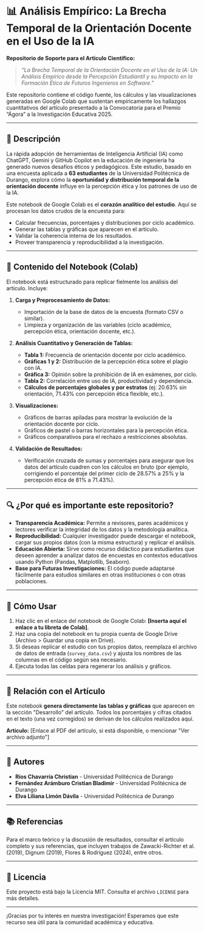 # 📊 Análisis Empírico: La Brecha Temporal de la Orientación Docente en el Uso de la IA

**Repositorio de Soporte para el Artículo Científico:**
> *“La Brecha Temporal de la Orientación Docente en el Uso de la IA: Un Análisis Empírico desde la Percepción Estudiantil y su Impacto en la Formación Ética de Futuros Ingenieros en Software.”*

Este repositorio contiene el código fuente, los cálculos y las visualizaciones generadas en Google Colab que sustentan empíricamente los hallazgos cuantitativos del artículo presentado a la Convocatoria para el Premio “Ágora” a la Investigación Educativa 2025.

---

## 📌 Descripción

La rápida adopción de herramientas de Inteligencia Artificial (IA) como ChatGPT, Gemini y GitHub Copilot en la educación de ingeniería ha generado nuevos desafíos éticos y pedagógicos. Este estudio, basado en una encuesta aplicada a **63 estudiantes** de la Universidad Politécnica de Durango, explora cómo la **oportunidad y distribución temporal de la orientación docente** influye en la percepción ética y los patrones de uso de la IA.

Este notebook de Google Colab es el **corazón analítico del estudio**. Aquí se procesan los datos crudos de la encuesta para:

*   Calcular frecuencias, porcentajes y distribuciones por ciclo académico.
*   Generar las tablas y gráficas que aparecen en el artículo.
*   Validar la coherencia interna de los resultados.
*   Proveer transparencia y reproducibilidad a la investigación.

---

## 🧩 Contenido del Notebook (Colab)

El notebook está estructurado para replicar fielmente los análisis del artículo. Incluye:

1.  **Carga y Preprocesamiento de Datos:**
    *   Importación de la base de datos de la encuesta (formato CSV o similar).
    *   Limpieza y organización de las variables (ciclo académico, percepción ética, orientación docente, etc.).

2.  **Análisis Cuantitativo y Generación de Tablas:**
    *   **Tabla 1:** Frecuencia de orientación docente por ciclo académico.
    *   **Gráficas 1 y 2:** Distribución de la percepción ética sobre el plagio con IA.
    *   **Gráfica 3:** Opinión sobre la prohibición de IA en exámenes, por ciclo.
    *   **Tabla 2:** Correlación entre uso de IA, productividad y dependencia.
    *   **Cálculos de porcentajes globales y por estratos** (ej: 20.63% sin orientación, 71.43% con percepción ética flexible, etc.).

3.  **Visualizaciones:**
    *   Gráficos de barras apiladas para mostrar la evolución de la orientación docente por ciclo.
    *   Gráficos de pastel o barras horizontales para la percepción ética.
    *   Gráficos comparativos para el rechazo a restricciones absolutas.

4.  **Validación de Resultados:**
    *   Verificación cruzada de sumas y porcentajes para asegurar que los datos del artículo cuadren con los cálculos en bruto (por ejemplo, corrigiendo el porcentaje del primer ciclo de 28.57% a 25% y la percepción ética de 81% a 71.43%).

---

## 🔍 ¿Por qué es importante este repositorio?

*   **Transparencia Académica:** Permite a revisores, pares académicos y lectores verificar la integridad de los datos y la metodología analítica.
*   **Reproducibilidad:** Cualquier investigador puede descargar el notebook, cargar sus propios datos (con la misma estructura) y replicar el análisis.
*   **Educación Abierta:** Sirve como recurso didáctico para estudiantes que deseen aprender a analizar datos de encuestas en contextos educativos usando Python (Pandas, Matplotlib, Seaborn).
*   **Base para Futuras Investigaciones:** El código puede adaptarse fácilmente para estudios similares en otras instituciones o con otras poblaciones.

---

## 🚀 Cómo Usar

1.  Haz clic en el enlace del notebook de Google Colab: **[Inserta aquí el enlace a tu libreta de Colab]**.
2.  Haz una copia del notebook en tu propia cuenta de Google Drive (Archivo > Guardar una copia en Drive).
3.  Si deseas replicar el estudio con tus propios datos, reemplaza el archivo de datos de entrada (`survey_data.csv`) y ajusta los nombres de las columnas en el código según sea necesario.
4.  Ejecuta todas las celdas para regenerar los análisis y gráficos.

---

## 📄 Relación con el Artículo

Este notebook **genera directamente las tablas y gráficas** que aparecen en la sección "Desarrollo" del artículo. Todos los porcentajes y cifras citados en el texto (una vez corregidos) se derivan de los cálculos realizados aquí.

**Artículo:** [Enlace al PDF del artículo, si está disponible, o mencionar "Ver archivo adjunto"]

---

## 👥 Autores

*   **Ríos Chavarría Christian** - Universidad Politécnica de Durango
*   **Fernández Arámburo Cristian Bladimir** - Universidad Politécnica de Durango
*   **Elva Liliana Limón Dávila** - Universidad Politécnica de Durango

---

## 📚 Referencias

Para el marco teórico y la discusión de resultados, consultar el artículo completo y sus referencias, que incluyen trabajos de Zawacki-Richter et al. (2019), Dignum (2019), Flores & Rodríguez (2024), entre otros.

---

## 📜 Licencia

Este proyecto está bajo la Licencia MIT. Consulta el archivo `LICENSE` para más detalles.

---

¡Gracias por tu interés en nuestra investigación! Esperamos que este recurso sea útil para la comunidad académica y educativa.
